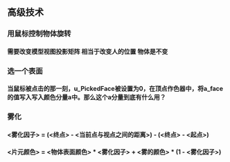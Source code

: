 ## 高级技术
### 用鼠标控制物体旋转
#### 需要改变模型视图投影矩阵 相当于改变人的位置 物体是不变
### 选一个表面
#### 当鼠标被点击的那一刻，u_PickedFace被设置为0，在顶点作色器中，将a_face的值写入写入颜色分量a中。那么这个a分量到底有什么用？
### 雾化
#### <雾化因子> = (<终点> - <当前点与视点之间的距离>) - (<终点> - <起点>)
#### <片元颜色> = <物体表面颜色> * <雾化因子> + <雾的颜色> * (1 - <雾化因子>)
